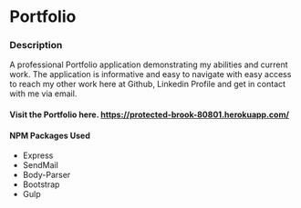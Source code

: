 # **Portfolio**


### **Description**

A professional Portfolio application demonstrating my abilities and current work. The application is informative and easy to navigate with easy access to reach my other work here at Github, Linkedin Profile and get in contact with me via email.


#### Visit the Portfolio here. https://protected-brook-80801.herokuapp.com/



#### NPM Packages Used

* Express
* SendMail
* Body-Parser
* Bootstrap
* Gulp

